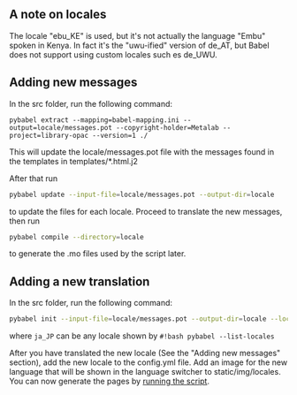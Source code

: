 ## A note on locales

The locale "ebu_KE" is used, but it's not actually the language "Embu" spoken in Kenya. In fact it's the "uwu-ified" version of de_AT, but Babel does not support using custom locales such es de_UWU.

## Adding new messages

In the src folder, run the following command:

```
pybabel extract --mapping=babel-mapping.ini --output=locale/messages.pot --copyright-holder=Metalab --project=library-opac --version=1 ./
```
This will update the locale/messages.pot file with the messages found in the templates in templates/*.html.j2

After that run
``` bash
pybabel update --input-file=locale/messages.pot --output-dir=locale
```
to update the files for each locale. Proceed to translate the new messages, then run
``` bash
pybabel compile --directory=locale
```
to generate the .mo files used by the script later.

## Adding a new translation

In the src folder, run the following command:
``` bash
pybabel init --input-file=locale/messages.pot --output-dir=locale --locale=ja_JP
```
where `ja_JP` can be any locale shown by `#!bash pybabel --list-locales`

After you have translated the new locale (See the "Adding new messages" section), add the new locale to the config.yml file. Add an image for the new language that will be shown in the language switcher to static/img/locales. You can now generate the pages by [running the script](howtouse.md).
